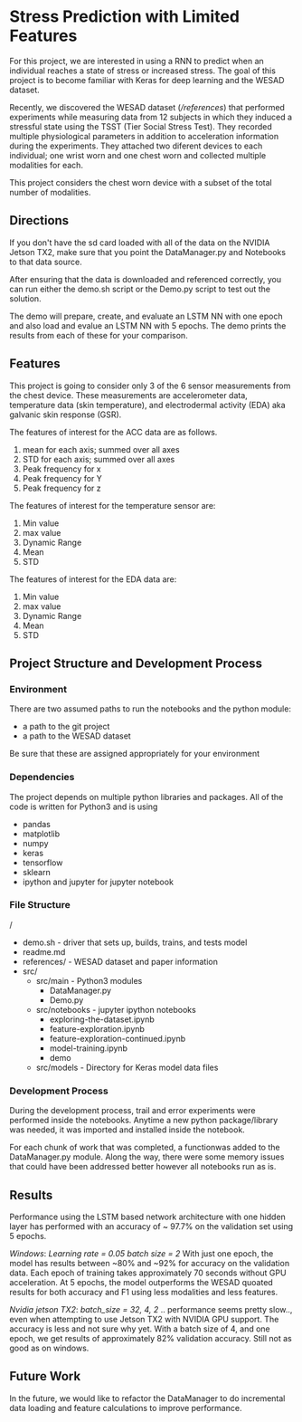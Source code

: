 # Stress Prediction with Limited Features

For this project, we are interested in using a RNN to predict when an individual
reaches a state of stress or increased stress. The goal of this project is to
become familiar with Keras for deep learning and the WESAD dataset.

Recently, we discovered the WESAD dataset (*/references*) that performed
experiments while measuring data from 12 subjects in which they induced a 
stressful state using the TSST (Tier Social Stress Test). They recorded multiple
physiological parameters in addition to acceleration information during the
experiments. They attached two diferent devices to each individual; 
one wrist worn and one chest worn and collected multiple modalities for each.

This project considers the chest worn device with a subset of the total number
of modalities.

## Directions

If you don't have the sd card loaded with all of the data on the NVIDIA Jetson TX2,
make sure that you point the DataManager.py and Notebooks to that data source.

After ensuring that the data is downloaded and referenced correctly, you can
run either the demo.sh script or the Demo.py script to test out the solution.

The demo will prepare, create, and evaluate an LSTM NN with one epoch and also
load and evalue an LSTM NN with 5 epochs. The demo prints the results from each
of these for your comparison.

## Features

This project is going to consider only 3 of the 6 sensor measurements from the
chest device. These measurements are accelerometer data, temperature data 
(skin temperature), and electrodermal activity (EDA) aka galvanic skin response
(GSR).

The features of interest for the ACC data are as follows.

1. mean for each axis; summed over all axes 
2. STD for each axis; summed over all axes 
2. Peak frequency for x
3. Peak frequency for Y
4. Peak frequency for z

The features of interest for the temperature sensor are:

1. Min value
2. max value
2. Dynamic Range
4. Mean 
5. STD

The features of interest for the EDA data are:

1. Min value
2. max value
2. Dynamic Range
4. Mean 
5. STD

## Project Structure and Development Process

### Environment

There are two assumed paths to run the notebooks and the python module:
- a path to the git project
- a path to the WESAD dataset

Be sure that these are assigned appropriately for your environment

### Dependencies

The project depends on multiple python libraries and packages. All of the code is 
written for Python3 and is using
- pandas
- matplotlib
- numpy
- keras
- tensorflow
- sklearn
- ipython and jupyter for jupyter notebook

### File Structure
/
- demo.sh - driver that sets up, builds, trains, and tests model
- readme.md
- references/ - WESAD dataset and paper information
- src/
    - src/main - Python3 modules
        - DataManager.py
        - Demo.py
    - src/notebooks - jupyter ipython notebooks
        - exploring-the-dataset.ipynb
        - feature-exploration.ipynb
        - feature-exploration-continued.ipynb
        - model-training.ipynb
        - demo
    - src/models - Directory for Keras model data files
    
### Development Process

During the development process, trail and error experiments were performed
inside the notebooks. Anytime a new python package/library was needed, it was
imported and installed inside the notebook.

For each chunk of work that was completed, a functionwas added to the 
DataManager.py module. Along the way, there were some memory issues that could 
have been addressed better however all notebooks run as is.

## Results

Performance using the LSTM based network architecture with one hidden layer
has performed with an accuracy of ~ 97.7% on the validation set using 5 epochs.

*Windows*:
*Learning rate = 0.05*
*batch size = 2*
With just one epoch, the model has results between ~80% and ~92% for accuracy
on the validation data. Each epoch of training takes approximately 70 seconds
without GPU acceleration. At 5 epochs, the model outperforms the WESAD quoated
results for both accuracy and F1 using less modalities and less features.

*Nvidia jetson TX2*:
*batch_size = 32, 4, 2*
.. performance seems pretty slow.., even when attempting to use Jetson TX2 with NVIDIA GPU support. 
The accuracy is less and not sure why yet. With a batch size of 4, and one epoch,
we get results of approximately 82% validation accuracy. Still not as good as 
on windows.

## Future Work

In the future, we would like to refactor the DataManager to do incremental
data loading and feature calculations to improve performance. 
